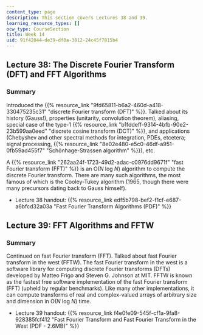 ```yaml
---
content_type: page
description: This section covers Lectures 38 and 39.
learning_resource_types: []
ocw_type: CourseSection
title: Week 14
uid: 91f42844-de39-df8a-3812-24c45f7815b4
---
```


Lecture 38: The Discrete Fourier Transform (DFT) and FFT Algorithms
-------------------------------------------------------------------

### Summary

Introduced the {{% resource_link "9fd65811-b6a2-460d-a418-330475235c31" "discrete Fourier transform (DFT)" %}}. Talked about its history (Gauss!), properties (unitarity, convolution theorem), aliasing, special case of the type-1 {{% resource_link "b1fddeff-9314-4bfb-90e2-23b599aa0eed" "discrete cosine transform (DCT)" %}}, and applications (Chebyshev and other spectral methods for integration, PDEs, etcetera; signal processing, {{% resource_link "8e02e480-e5c0-46df-a951-0fb59ad455f7" "Schönhage-Strassen algorithm" %}}), etc.

A {{% resource_link "262aa24f-1723-49d2-adac-c0976dd9671f" "fast Fourier transform (FFT)" %}} is an O(_N_ log _N_) algorithm to compute the discrete Fourier transform. There are many such algorithms, the most famous of which is the Cooley-Tukey algorithm (1965, though there were many precursors dating back to Gauss himself).

*   Lecture 38 handout: {{% resource_link edf5b798-bef2-f1cf-e687-a6bfcd32a03a "Fast Fourier Transform Algorithms (PDF)" %}}

Lecture 39: FFT Algorithms and FFTW
-----------------------------------

### Summary

Continued on fast Fourier transform (FFT). Talked about fast Fourier transform in the west (FFTW). The fast Fourier transform in the west is a software library for computing discrete Fourier transforms (DFTs) developed by Matteo Frigo and Steven G. Johnson at MIT. FFTW is known as the fastest free software implementation of the fast Fourier transform (FFT) (upheld by regular benchmarks). Like many other implementations, it can compute transforms of real and complex-valued arrays of arbitrary size and dimension in O(_N_ log _N_) time.

*   Lecture 39 handout: {{% resource_link f4e0fe09-545f-cf1a-9fa8-928385fcf412 "Fast Fourier Transform and Fast Fourier Transform in the West (PDF - 2.6MB)" %}}